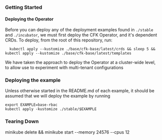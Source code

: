 ### Getting Started

#### Deploying the Operator

[//]: # (TODO: describe how this is a declarative adaptation of CFK's helm instructions.  Also discuss the update script that we have and how version numbers of the components are also important)
Before you can deploy any of the deployment examples found in `./stable` and `./incubator`, we must first deploy the CFK Operator, and it's dependent CRDs.  To deploy, from the root of this repository, run:
  ```shell
    kubectl apply --kustomize ./base/cfk-base/latest/crds && sleep 5 && kubectl apply --kustomize ./base/cfk-base/latest/templates
  ```
  We have taken the approach to deploy the Operator at a cluster-wide level, to allow use to experiment with multi-tenant configurations
  

### Deploying the example
Unless otherwise started in the README.md of each example, it should be assumed that we will deploy the example by running
  ```shell
  export EXAMPLE=base-rbac
  kubectl apply -kustomize ./stable/$EXAMPLE
  ```


### Tearing Down

[//]: # (TODO: Describe recomendation to teardown and redeploy other examples)
minikube delete && minikube start --memory 24576 --cpus 12
